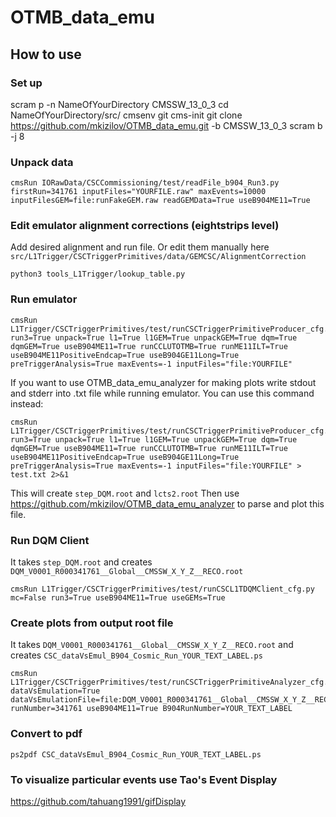 # OTMB_data_emu

## How to use
### Set up
scram p -n NameOfYourDirectory CMSSW_13_0_3
cd NameOfYourDirectory/src/
cmsenv
git cms-init
git clone https://github.com/mkizilov/OTMB_data_emu.git -b CMSSW_13_0_3
scram b -j 8

### Unpack data
```shell
cmsRun IORawData/CSCCommissioning/test/readFile_b904_Run3.py firstRun=341761 inputFiles="YOURFILE.raw" maxEvents=10000 inputFilesGEM=file:runFakeGEM.raw readGEMData=True useB904ME11=True
```
### Edit emulator alignment corrections (eightstrips level)
Add desired alignment and run file. Or edit them manually here `src/L1Trigger/CSCTriggerPrimitives/data/GEMCSC/AlignmentCorrection`
```shell
python3 tools_L1Trigger/lookup_table.py
```

### Run emulator
```shell
cmsRun L1Trigger/CSCTriggerPrimitives/test/runCSCTriggerPrimitiveProducer_cfg.py run3=True unpack=True l1=True l1GEM=True unpackGEM=True dqm=True dqmGEM=True useB904ME11=True runCCLUTOTMB=True runME11ILT=True useB904ME11PositiveEndcap=True useB904GE11Long=True preTriggerAnalysis=True maxEvents=-1 inputFiles="file:YOURFILE"
```
If you want to use OTMB_data_emu_analyzer for making plots write stdout and stderr into .txt file while running emulator. You can use this command instead:
```shell
cmsRun L1Trigger/CSCTriggerPrimitives/test/runCSCTriggerPrimitiveProducer_cfg.py run3=True unpack=True l1=True l1GEM=True unpackGEM=True dqm=True dqmGEM=True useB904ME11=True runCCLUTOTMB=True runME11ILT=True useB904ME11PositiveEndcap=True useB904GE11Long=True preTriggerAnalysis=True maxEvents=-1 inputFiles="file:YOURFILE" > test.txt 2>&1
```
This will create `step_DQM.root` and `lcts2.root`
Then use https://github.com/mkizilov/OTMB_data_emu_analyzer to parse and plot this file.
### Run DQM Client
It takes `step_DQM.root` and creates `DQM_V0001_R000341761__Global__CMSSW_X_Y_Z__RECO.root`
```shell
cmsRun L1Trigger/CSCTriggerPrimitives/test/runCSCL1TDQMClient_cfg.py mc=False run3=True useB904ME11=True useGEMs=True
```
### Create plots from output root file
It takes `DQM_V0001_R000341761__Global__CMSSW_X_Y_Z__RECO.root` and creates `CSC_dataVsEmul_B904_Cosmic_Run_YOUR_TEXT_LABEL.ps`
```shell
cmsRun L1Trigger/CSCTriggerPrimitives/test/runCSCTriggerPrimitiveAnalyzer_cfg.py dataVsEmulation=True dataVsEmulationFile=file:DQM_V0001_R000341761__Global__CMSSW_X_Y_Z__RECO.root runNumber=341761 useB904ME11=True B904RunNumber=YOUR_TEXT_LABEL
```

### Convert to pdf
```shell
ps2pdf CSC_dataVsEmul_B904_Cosmic_Run_YOUR_TEXT_LABEL.ps
```

### To visualize particular events use Tao's Event Display
https://github.com/tahuang1991/gifDisplay

